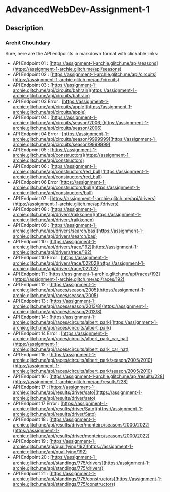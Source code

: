 # AdvancedWebDev-Assignment-1

## Description 

### Archit Chouhdary 

Sure, here are the API endpoints in markdown format with clickable links:

- API Endpoint 01 : [https://assignment-1-archie.glitch.me/api/seasons](https://assignment-1-archie.glitch.me/api/seasons)
- API Endpoint 02 : [https://assignment-1-archie.glitch.me/api/circuits](https://assignment-1-archie.glitch.me/api/circuits)
- API Endpoint 03 : [https://assignment-1-archie.glitch.me/api/circuits/bahrain](https://assignment-1-archie.glitch.me/api/circuits/bahrain)
- API Endpoint 03 Error : [https://assignment-1-archie.glitch.me/api/circuits/apple](https://assignment-1-archie.glitch.me/api/circuits/apple)
- API Endpoint 04 : [https://assignment-1-archie.glitch.me/api/circuits/season/2006](https://assignment-1-archie.glitch.me/api/circuits/season/2006)
- API Endpoint 04 Error : [https://assignment-1-archie.glitch.me/api/circuits/season/9999999](https://assignment-1-archie.glitch.me/api/circuits/season/9999999)
- API Endpoint 05 : [https://assignment-1-archie.glitch.me/api/constructors](https://assignment-1-archie.glitch.me/api/constructors)
- API Endpoint 06 : [https://assignment-1-archie.glitch.me/api/constructors/red_bull](https://assignment-1-archie.glitch.me/api/constructors/red_bull)
- API Endpoint 06 Error [https://assignment-1-archie.glitch.me/api/constructors/bull](https://assignment-1-archie.glitch.me/api/constructors/bull)
- API Endpoint 07 : [https://assignment-1-archie.glitch.me/api/drivers](https://assignment-1-archie.glitch.me/api/drivers)
- API Endpoint 08 : [https://assignment-1-archie.glitch.me/api/drivers/raikkonen](https://assignment-1-archie.glitch.me/api/drivers/raikkonen)
- API Endpoint 09 : [https://assignment-1-archie.glitch.me/api/drivers/search/bas](https://assignment-1-archie.glitch.me/api/drivers/search/bas)
- API Endpoint 10 : [https://assignment-1-archie.glitch.me/api/drivers/race/192](https://assignment-1-archie.glitch.me/api/drivers/race/192)
- API Endpoint 10 Error : [https://assignment-1-archie.glitch.me/api/drivers/race/02202](https://assignment-1-archie.glitch.me/api/drivers/race/02202)
- API Endpoint 11 : [https://assignment-1-archie.glitch.me/api/races/192](https://assignment-1-archie.glitch.me/api/races/192)
- API Endpoint 12 : [https://assignment-1-archie.glitch.me/api/races/season/2005](https://assignment-1-archie.glitch.me/api/races/season/2005)
- API Endpoint 13 : [https://assignment-1-archie.glitch.me/api/races/season/2013/8](https://assignment-1-archie.glitch.me/api/races/season/2013/8)
- API Endpoint 14 : [https://assignment-1-archie.glitch.me/api/races/circuits/albert_park](https://assignment-1-archie.glitch.me/api/races/circuits/albert_park)
- API Endpoint 14 Error : [https://assignment-1-archie.glitch.me/api/races/circuits/albert_park_car_hat](https://assignment-1-archie.glitch.me/api/races/circuits/albert_park_car_hat)
- API Endpoint 15 : [https://assignment-1-archie.glitch.me/api/races/circuits/albert_park/season/2005/2010](https://assignment-1-archie.glitch.me/api/races/circuits/albert_park/season/2005/2010)
- API Endpoint 16 : [https://assignment-1-archie.glitch.me/api/results/228](https://assignment-1-archie.glitch.me/api/results/228)
- API Endpoint 17 : [https://assignment-1-archie.glitch.me/api/results/driver/sato](https://assignment-1-archie.glitch.me/api/results/driver/sato)
- API Endpoint 17 Error : [https://assignment-1-archie.glitch.me/api/results/driver/Sato](https://assignment-1-archie.glitch.me/api/results/driver/Sato)
- API Endpoint 18 : [https://assignment-1-archie.glitch.me/api/results/driver/monteiro/seasons/2000/2022](https://assignment-1-archie.glitch.me/api/results/driver/monteiro/seasons/2000/2022)
- API Endpoint 19 : [https://assignment-1-archie.glitch.me/api/qualifying/192](https://assignment-1-archie.glitch.me/api/qualifying/192)
- API Endpoint 20 : [https://assignment-1-archie.glitch.me/api/standings/775/drivers](https://assignment-1-archie.glitch.me/api/standings/775/drivers)
- API Endpoint 21 : [https://assignment-1-archie.glitch.me/api/standings/775/constructors](https://assignment-1-archie.glitch.me/api/standings/775/constructors)
